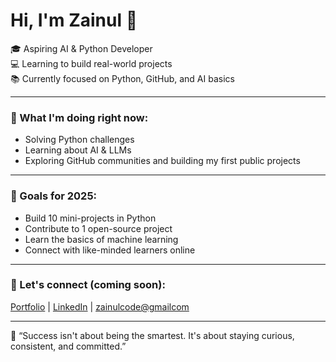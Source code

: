# Hi, I'm Zainul 👋

🎓 Aspiring AI & Python Developer  
💻 Learning to build real-world projects  
📚 Currently focused on Python, GitHub, and AI basics

---

### 🌱 What I'm doing right now:
- Solving Python challenges
- Learning about AI & LLMs
- Exploring GitHub communities and building my first public projects

---

### 📌 Goals for 2025:
- Build 10 mini-projects in Python  
- Contribute to 1 open-source project  
- Learn the basics of machine learning  
- Connect with like-minded learners online

---

### 🔗 Let's connect (coming soon):
[Portfolio](#) | [LinkedIn](#) | [zainulcode@gmailcom](#)

---

🧠 “Success isn't about being the smartest. It's about staying curious, consistent, and committed.”

<!--
**zainul-aabdeen/zainul-aabdeen** is a ✨ _special_ ✨ repository because its `README.md` (this file) appears on your GitHub profile.

Here are some ideas to get you started:

- 🔭 I’m currently working on ...
- 🌱 I’m currently learning ...
- 👯 I’m looking to collaborate on ...
- 🤔 I’m looking for help with ...
- 💬 Ask me about ...
- 📫 How to reach me: ...
- 😄 Pronouns: ...
- ⚡ Fun fact: ...
-->
